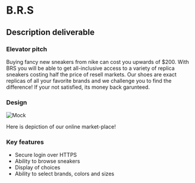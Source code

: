 # B.R.S

## Description deliverable

### Elevator pitch

Buying fancy new sneakers from nike can cost you upwards of $200. With BRS you will be able to get all-inclusive access to a variety of replica sneakers costing half the price of resell markets. Our shoes are exact replicas of all your favorite brands and we challenge you to find the difference! If your not satisfied, its money back garunteed.

### Design

![Mock]("C:\Users\littl\Desktop\startup_design.png")

Here is depiction of our online market-place!
### Key features

- Secure login over HTTPS
- Ability to browse sneakers
- Display of choices
- Ability to select brands, colors and sizes

